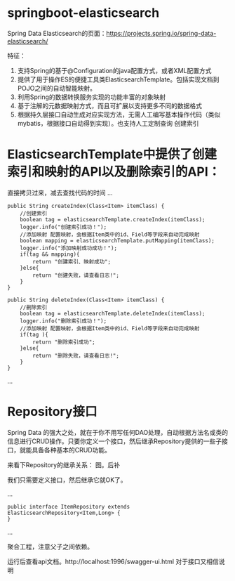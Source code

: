 # springboot-elasticsearch

Spring Data Elasticsearch的页面：https://projects.spring.io/spring-data-elasticsearch/

特征：

1. 支持Spring的基于@Configuration的java配置方式，或者XML配置方式
2. 提供了用于操作ES的便捷工具类ElasticsearchTemplate。包括实现文档到POJO之间的自动智能映射。
3. 利用Spring的数据转换服务实现的功能丰富的对象映射
4. 基于注解的元数据映射方式，而且可扩展以支持更多不同的数据格式
5. 根据持久层接口自动生成对应实现方法，无需人工编写基本操作代码（类似mybatis，根据接口自动得到实现）。也支持人工定制查询
创建索引


# ElasticsearchTemplate中提供了创建索引和映射的API以及删除索引的API：
直接拷贝过来，减去查找代码的时间
...

    public String createIndex(Class<Item> itemClass) {
        //创建索引
        boolean tag = elasticsearchTemplate.createIndex(itemClass);
        logger.info("创建索引成功！");
        //添加映射 配置映射，会根据Item类中的id、Field等字段来自动完成映射
        boolean mapping = elasticsearchTemplate.putMapping(itemClass);
        logger.info("添加映射成功成功！");
        if(tag && mapping){
            return "创建索引、映射成功";
        }else{
            return "创建失败，请查看日志!";
        }
    }

    public String deleteIndex(Class<Item> itemClass) {
        //删除索引
        boolean tag = elasticsearchTemplate.deleteIndex(itemClass);
        logger.info("删除索引成功！");
        //添加映射 配置映射，会根据Item类中的id、Field等字段来自动完成映射
        if(tag ){
            return "删除索引成功";
        }else{
            return "删除失败，请查看日志!";
        }
    }

...

# Repository接口

Spring Data 的强大之处，就在于你不用写任何DAO处理，自动根据方法名或类的信息进行CRUD操作。只要你定义一个接口，然后继承Repository提供的一些子接口，就能具备各种基本的CRUD功能。

来看下Repository的继承关系：
图。后补


我们只需要定义接口，然后继承它就OK了。

...

    public interface ItemRepository extends ElasticsearchRepository<Item,Long> {
    }
...


聚合工程，注意父子之间依赖。

运行后查看api文档。http://localhost:1996/swagger-ui.html 对于接口又相信说明

